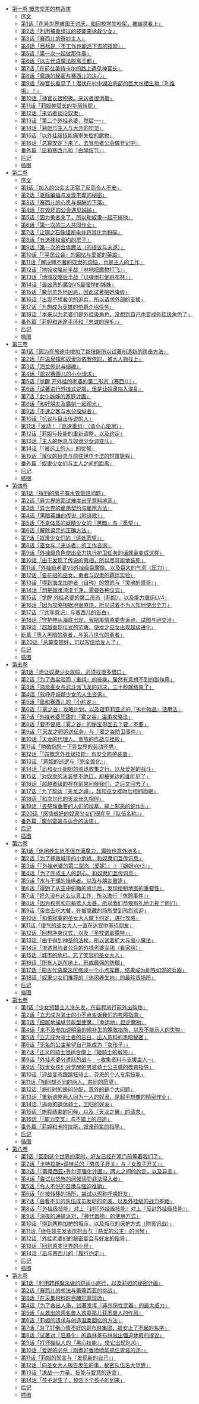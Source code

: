 - [第一卷 概念交差的构造体](/以我的能力创造开外挂的老婆们(在异世界解体技能后开挂新娘增加了)-作者：千月さかき/第一卷%20概念交差的构造体)
  - [序文](/以我的能力创造开外挂的老婆们(在异世界解体技能后开挂新娘增加了)-作者：千月さかき/第一卷%20概念交差的构造体/序文.md)
  - [第1话「在异世界被国王讨厌，和同校学生吵架，被幽灵看上」](/以我的能力创造开外挂的老婆们(在异世界解体技能后开挂新娘增加了)-作者：千月さかき/第一卷%20概念交差的构造体/第1话「在异世界被国王讨厌，和同校学生吵架，被幽灵看上」.md)
  - [第2话「利用被重组过的技能来拯救少女」](/以我的能力创造开外挂的老婆们(在异世界解体技能后开挂新娘增加了)-作者：千月さかき/第一卷%20概念交差的构造体/第2话「利用被重组过的技能来拯救少女」.md)
  - [第3话「赛西儿的奇妙主人」](/以我的能力创造开外挂的老婆们(在异世界解体技能后开挂新娘增加了)-作者：千月さかき/第一卷%20概念交差的构造体/第3话「赛西儿的奇妙主人」.md)
  - [第4话「目标是『不工作也能活下去的技能』」](/以我的能力创造开外挂的老婆们(在异世界解体技能后开挂新娘增加了)-作者：千月さかき/第一卷%20概念交差的构造体/第4话「目标是『不工作也能活下去的技能』」.md)
  - [第5话「第一次一起做那件事」](/以我的能力创造开外挂的老婆们(在异世界解体技能后开挂新娘增加了)-作者：千月さかき/第一卷%20概念交差的构造体/第5话「第一次一起做那件事」.md)
  - [第6话「以古代语魔法脱离王都」](/以我的能力创造开外挂的老婆们(在异世界解体技能后开挂新娘增加了)-作者：千月さかき/第一卷%20概念交差的构造体/第6话「以古代语魔法脱离王都」.md)
  - [第7话「在前往美特卡尔的路上遇见神官长」](/以我的能力创造开外挂的老婆们(在异世界解体技能后开挂新娘增加了)-作者：千月さかき/第一卷%20概念交差的构造体/第7话「在前往美特卡尔的路上遇见神官长」.md)
  - [第8话「魔族的秘密与赛西儿的决心」](/以我的能力创造开外挂的老婆们(在异世界解体技能后开挂新娘增加了)-作者：千月さかき/第一卷%20概念交差的构造体/第8话「魔族的秘密与赛西儿的决心」.md)
  - [第9话「神官长看见了！潜伏在村中湖泊底部的巨大水栖生物『利维坦』！」](/以我的能力创造开外挂的老婆们(在异世界解体技能后开挂新娘增加了)-作者：千月さかき/第一卷%20概念交差的构造体/第9话「神官长看见了！潜伏在村中湖泊底部的巨大水栖生物『利维坦』！」.md)
  - [第10话「神官长很积极。来访者很消极」](/以我的能力创造开外挂的老婆们(在异世界解体技能后开挂新娘增加了)-作者：千月さかき/第一卷%20概念交差的构造体/第10话「神官长很积极。来访者很消极」.md)
  - [第11话「莉妲神官长的华丽转职」](/以我的能力创造开外挂的老婆们(在异世界解体技能后开挂新娘增加了)-作者：千月さかき/第一卷%20概念交差的构造体/第11话「莉妲神官长的华丽转职」.md)
  - [第12话「来访者谈论奴隶」](/以我的能力创造开外挂的老婆们(在异世界解体技能后开挂新娘增加了)-作者：千月さかき/第一卷%20概念交差的构造体/第12话「来访者谈论奴隶」.md)
  - [第13话「第二个外挂老婆，然后──」](/以我的能力创造开外挂的老婆们(在异世界解体技能后开挂新娘增加了)-作者：千月さかき/第一卷%20概念交差的构造体/第13话「第二个外挂老婆，然后──」.md)
  - [第14话「莉妲与主人与大开的牢笼」](/以我的能力创造开外挂的老婆们(在异世界解体技能后开挂新娘增加了)-作者：千月さかき/第一卷%20概念交差的构造体/第14话「莉妲与主人与大开的牢笼」.md)
  - [第15话「以外挂级技能痛宰失控的魔物」](/以我的能力创造开外挂的老婆们(在异世界解体技能后开挂新娘增加了)-作者：千月さかき/第一卷%20概念交差的构造体/第15话「以外挂级技能痛宰失控的魔物」.md)
  - [第16话「总算安定下来了，去冒险者公会做登记吧」](/以我的能力创造开外挂的老婆们(在异世界解体技能后开挂新娘增加了)-作者：千月さかき/第一卷%20概念交差的构造体/第16话「总算安定下来了，去冒险者公会做登记吧」.md)
  - [番外篇「凪和赛西儿和『白绳结节』」](/以我的能力创造开外挂的老婆们(在异世界解体技能后开挂新娘增加了)-作者：千月さかき/第一卷%20概念交差的构造体/番外篇「凪和赛西儿和『白绳结节』」.md)
  - [后记](/以我的能力创造开外挂的老婆们(在异世界解体技能后开挂新娘增加了)-作者：千月さかき/第一卷%20概念交差的构造体/后记.md)
  - [插图](/以我的能力创造开外挂的老婆们(在异世界解体技能后开挂新娘增加了)-作者：千月さかき/第一卷%20概念交差的构造体/插图.md)
- [第二卷](/以我的能力创造开外挂的老婆们(在异世界解体技能后开挂新娘增加了)-作者：千月さかき/第二卷)
  - [序文](/以我的能力创造开外挂的老婆们(在异世界解体技能后开挂新娘增加了)-作者：千月さかき/第二卷/序文.md)
  - [第1话「加入的公会太正常了反而令人不安」](/以我的能力创造开外挂的老婆们(在异世界解体技能后开挂新娘增加了)-作者：千月さかき/第二卷/第1话「加入的公会太正常了反而令人不安」.md)
  - [第2话「驱除蝙蝠与发现宅邸的秘密」](/以我的能力创造开外挂的老婆们(在异世界解体技能后开挂新娘增加了)-作者：千月さかき/第二卷/第2话「驱除蝙蝠与发现宅邸的秘密」.md)
  - [第3话「赛西儿的心愿与报酬的下落」](/以我的能力创造开外挂的老婆们(在异世界解体技能后开挂新娘增加了)-作者：千月さかき/第二卷/第3话「赛西儿的心愿与报酬的下落」.md)
  - [第4话「在毁坏的公会遇见姊姊」](/以我的能力创造开外挂的老婆们(在异世界解体技能后开挂新娘增加了)-作者：千月さかき/第二卷/第4话「在毁坏的公会遇见姊姊」.md)
  - [第5话「因为勇者来了，所以和奴隶一起干掉他」](/以我的能力创造开外挂的老婆们(在异世界解体技能后开挂新娘增加了)-作者：千月さかき/第二卷/第5话「因为勇者来了，所以和奴隶一起干掉他」.md)
  - [第6话「第一次的三人共同作业」](/以我的能力创造开外挂的老婆们(在异世界解体技能后开挂新娘增加了)-作者：千月さかき/第二卷/第6话「第一次的三人共同作业」.md)
  - [第7话「让钢之石像怪断电并将其化为粉碎」](/以我的能力创造开外挂的老婆们(在异世界解体技能后开挂新娘增加了)-作者：千月さかき/第二卷/第7话「让钢之石像怪断电并将其化为粉碎」.md)
  - [第8话「有选择权合约的房子」](/以我的能力创造开外挂的老婆们(在异世界解体技能后开挂新娘增加了)-作者：千月さかき/第二卷/第8话「有选择权合约的房子」.md)
  - [第9话「第一次的合体魔法（的提议与未遂）」](/以我的能力创造开外挂的老婆们(在异世界解体技能后开挂新娘增加了)-作者：千月さかき/第二卷/第9话「第一次的合体魔法（的提议与未遂）」.md)
  - [第10话「『平民公会』的回忆与爱妮的英雄」](/以我的能力创造开外挂的老婆们(在异世界解体技能后开挂新娘增加了)-作者：千月さかき/第二卷/第10话「『平民公会』的回忆与爱妮的英雄」.md)
  - [第11话「解决睡不著的奴隶的烦恼，也是主人的工作」](/以我的能力创造开外挂的老婆们(在异世界解体技能后开挂新娘增加了)-作者：千月さかき/第二卷/第11话「解决睡不著的奴隶的烦恼，也是主人的工作」.md)
  - [第12话「地城攻略前半战『咻地把魔物打飞』」](/以我的能力创造开外挂的老婆们(在异世界解体技能后开挂新娘增加了)-作者：千月さかき/第二卷/第12话「地城攻略前半战『咻地把魔物打飞』」.md)
  - [第13话「地城攻略后半战『以弹雨打倒哥布林』」](/以我的能力创造开外挂的老婆们(在异世界解体技能后开挂新娘增加了)-作者：千月さかき/第二卷/第13话「地城攻略后半战『以弹雨打倒哥布林』」.md)
  - [第14话「最凶恶的魔剑VS最强悍的姊姊」](/以我的能力创造开外挂的老婆们(在异世界解体技能后开挂新娘增加了)-作者：千月さかき/第二卷/第14话「最凶恶的魔剑VS最强悍的姊姊」.md)
  - [第15话「魔剑意外地凶恶，因此试著把她降级」](/以我的能力创造开外挂的老婆们(在异世界解体技能后开挂新娘增加了)-作者：千月さかき/第二卷/第15话「魔剑意外地凶恶，因此试著把她降级」.md)
  - [第16话「出现不想看见的追兵，所以请求外部的支援」](/以我的能力创造开外挂的老婆们(在异世界解体技能后开挂新娘增加了)-作者：千月さかき/第二卷/第16话「出现不想看见的追兵，所以请求外部的支援」.md)
  - [第17话「为想成为英雄的伯爵介绍任务」](/以我的能力创造开外挂的老婆们(在异世界解体技能后开挂新娘增加了)-作者：千月さかき/第二卷/第17话「为想成为英雄的伯爵介绍任务」.md)
  - [第18话「本来以为老婆们是外挂级角色，没想到自己也变成外挂级角色了」](/以我的能力创造开外挂的老婆们(在异世界解体技能后开挂新娘增加了)-作者：千月さかき/第二卷/第18话「本来以为老婆们是外挂级角色，没想到自己也变成外挂级角色了」.md)
  - [番外篇「莉妲和迷途手环和『忠诚的理毛』」](/以我的能力创造开外挂的老婆们(在异世界解体技能后开挂新娘增加了)-作者：千月さかき/第二卷/番外篇「莉妲和迷途手环和『忠诚的理毛』」.md)
  - [后记](/以我的能力创造开外挂的老婆们(在异世界解体技能后开挂新娘增加了)-作者：千月さかき/第二卷/后记.md)
  - [插图](/以我的能力创造开外挂的老婆们(在异世界解体技能后开挂新娘增加了)-作者：千月さかき/第二卷/插图.md)
- [第三卷](/以我的能力创造开外挂的老婆们(在异世界解体技能后开挂新娘增加了)-作者：千月さかき/第三卷)
  - [第1话「因为在旅途中增加了新技能所以试著创造新的连击方法」](/以我的能力创造开外挂的老婆们(在异世界解体技能后开挂新娘增加了)-作者：千月さかき/第三卷/第1话「因为在旅途中增加了新技能所以试著创造新的连击方法」.md)
  - [第2话「在温泉镇和奴隶你侬我侬时，被大人物找上」](/以我的能力创造开外挂的老婆们(在异世界解体技能后开挂新娘增加了)-作者：千月さかき/第三卷/第2话「在温泉镇和奴隶你侬我侬时，被大人物找上」.md)
  - [第3话「海龙传说与结魂」](/以我的能力创造开外挂的老婆们(在异世界解体技能后开挂新娘增加了)-作者：千月さかき/第三卷/第3话「海龙传说与结魂」.md)
  - [第4话「凪对赛西儿的小小请求」](/以我的能力创造开外挂的老婆们(在异世界解体技能后开挂新娘增加了)-作者：千月さかき/第三卷/第4话「凪对赛西儿的小小请求」.md)
  - [第5话「觉醒 开外挂的老婆的第二形态（赛西儿）」](/以我的能力创造开外挂的老婆们(在异世界解体技能后开挂新娘增加了)-作者：千月さかき/第三卷/第5话「觉醒%20开外挂的老婆的第二形态（赛西儿）」.md)
  - [第6话「试著进行外挂式说服，但是让奴隶陷入混乱」](/以我的能力创造开外挂的老婆们(在异世界解体技能后开挂新娘增加了)-作者：千月さかき/第三卷/第6话「试著进行外挂式说服，但是让奴隶陷入混乱」.md)
  - [第7话「女仆姊姊的家庭计画」](/以我的能力创造开外挂的老婆们(在异世界解体技能后开挂新娘增加了)-作者：千月さかき/第三卷/第7话「女仆姊姊的家庭计画」.md)
  - [第8话「和好朋友及魔剑一起观光」](/以我的能力创造开外挂的老婆们(在异世界解体技能后开挂新娘增加了)-作者：千月さかき/第三卷/第8话「和好朋友及魔剑一起观光」.md)
  - [第9话「不速之客与水分操纵者」](/以我的能力创造开外挂的老婆们(在异世界解体技能后开挂新娘增加了)-作者：千月さかき/第三卷/第9话「不速之客与水分操纵者」.md)
  - [第10话「抗议与目击传说的人」](/以我的能力创造开外挂的老婆们(在异世界解体技能后开挂新娘增加了)-作者：千月さかき/第三卷/第10话「抗议与目击传说的人」.md)
  - [第11话「发动！『高速重组』（请小心使用）」](/以我的能力创造开外挂的老婆们(在异世界解体技能后开挂新娘增加了)-作者：千月さかき/第三卷/第11话「发动！『高速重组』（请小心使用）」.md)
  - [第12话「莉妲与技能的重新调整，以及约定」](/以我的能力创造开外挂的老婆们(在异世界解体技能后开挂新娘增加了)-作者：千月さかき/第三卷/第12话「莉妲与技能的重新调整，以及约定」.md)
  - [第13话「主人的休息与奴隶少女调查队」](/以我的能力创造开外挂的老婆们(在异世界解体技能后开挂新娘增加了)-作者：千月さかき/第三卷/第13话「主人的休息与奴隶少女调查队」.md)
  - [第14话「『被选上的人』的忧郁」](/以我的能力创造开外挂的老婆们(在异世界解体技能后开挂新娘增加了)-作者：千月さかき/第三卷/第14话「『被选上的人』的忧郁」.md)
  - [第15话「薄仪的目录与前往伊尔卡法的短暂旅程」](/以我的能力创造开外挂的老婆们(在异世界解体技能后开挂新娘增加了)-作者：千月さかき/第三卷/第15话「薄仪的目录与前往伊尔卡法的短暂旅程」.md)
  - [番外篇「奴隶少女们与主人之间的距离」](/以我的能力创造开外挂的老婆们(在异世界解体技能后开挂新娘增加了)-作者：千月さかき/第三卷/番外篇「奴隶少女们与主人之间的距离」.md)
  - [后记](/以我的能力创造开外挂的老婆们(在异世界解体技能后开挂新娘增加了)-作者：千月さかき/第三卷/后记.md)
  - [插图](/以我的能力创造开外挂的老婆们(在异世界解体技能后开挂新娘增加了)-作者：千月さかき/第三卷/插图.md)
- [第四卷](/以我的能力创造开外挂的老婆们(在异世界解体技能后开挂新娘增加了)-作者：千月さかき/第四卷)
  - [第1话「得到的房子有水管管路问题」](/以我的能力创造开外挂的老婆们(在异世界解体技能后开挂新娘增加了)-作者：千月さかき/第四卷/第1话「得到的房子有水管管路问题」.md)
  - [第2话「异世界的面试难度出乎意料地高」](/以我的能力创造开外挂的老婆们(在异世界解体技能后开挂新娘增加了)-作者：千月さかき/第四卷/第2话「异世界的面试难度出乎意料地高」.md)
  - [第3话「异世界的雇用契约与雇用方法」](/以我的能力创造开外挂的老婆们(在异世界解体技能后开挂新娘增加了)-作者：千月さかき/第四卷/第3话「异世界的雇用契约与雇用方法」.md)
  - [第4话「黑暗英雄的传说（附诗歌）」](/以我的能力创造开外挂的老婆们(在异世界解体技能后开挂新娘增加了)-作者：千月さかき/第四卷/第4话「黑暗英雄的传说（附诗歌）」.md)
  - [第5话「不幸体质的妖精少女的『黑暗』与『愿望』」](/以我的能力创造开外挂的老婆们(在异世界解体技能后开挂新娘增加了)-作者：千月さかき/第四卷/第5话「不幸体质的妖精少女的『黑暗』与『愿望』」.md)
  - [第6话「解除诅咒的正确方法」](/以我的能力创造开外挂的老婆们(在异世界解体技能后开挂新娘增加了)-作者：千月さかき/第四卷/第6话「解除诅咒的正确方法」.md)
  - [第7话「奴隶少女们的『惩处愿望』」](/以我的能力创造开外挂的老婆们(在异世界解体技能后开挂新娘增加了)-作者：千月さかき/第四卷/第7话「奴隶少女们的『惩处愿望』」.md)
  - [第8话「巫女与『来访者』的工作咨询」](/以我的能力创造开外挂的老婆们(在异世界解体技能后开挂新娘增加了)-作者：千月さかき/第四卷/第8话「巫女与『来访者』的工作咨询」.md)
  - [第9话「外挂级角色使出全力执行护卫任务的话就会变成这样」](/以我的能力创造开外挂的老婆们(在异世界解体技能后开挂新娘增加了)-作者：千月さかき/第四卷/第9话「外挂级角色使出全力执行护卫任务的话就会变成这样」.md)
  - [第10话「由于发现了传说的真相，所以尽可能地装死」](/以我的能力创造开外挂的老婆们(在异世界解体技能后开挂新娘增加了)-作者：千月さかき/第四卷/第10话「由于发现了传说的真相，所以尽可能地装死」.md)
  - [第11话「外挂级老婆VS外挂级巨魔像。以及巨大的气息〈压力〉」](/以我的能力创造开外挂的老婆们(在异世界解体技能后开挂新娘增加了)-作者：千月さかき/第四卷/第11话「外挂级老婆VS外挂级巨魔像。以及巨大的气息〈压力〉」.md)
  - [第12话「耍花招的巫女，勇者与奴隶的羁绊实验」](/以我的能力创造开外挂的老婆们(在异世界解体技能后开挂新娘增加了)-作者：千月さかき/第四卷/第12话「耍花招的巫女，勇者与奴隶的羁绊实验」.md)
  - [第13话「得到海龙加护者（自称）的愤怒与『灵魂的哥哥』」](/以我的能力创造开外挂的老婆们(在异世界解体技能后开挂新娘增加了)-作者：千月さかき/第四卷/第13话「得到海龙加护者（自称）的愤怒与『灵魂的哥哥』」.md)
  - [第14话「想把奴隶清洗干净，需要各种仪式」](/以我的能力创造开外挂的老婆们(在异世界解体技能后开挂新娘增加了)-作者：千月さかき/第四卷/第14话「想把奴隶清洗干净，需要各种仪式」.md)
  - [第15话「觉醒 外挂老婆的第二形态（莉妲）。以及能力重组LV4」](/以我的能力创造开外挂的老婆们(在异世界解体技能后开挂新娘增加了)-作者：千月さかき/第四卷/第15话「觉醒%20外挂老婆的第二形态（莉妲）。以及能力重组LV4」.md)
  - [第16话「因为攻略根据地很麻烦，所以试着不为人知地使出全力」](/以我的能力创造开外挂的老婆们(在异世界解体技能后开挂新娘增加了)-作者：千月さかき/第四卷/第16话「因为攻略根据地很麻烦，所以试着不为人知地使出全力」.md)
  - [第17话「『共享意识』与赛西儿的告白」](/以我的能力创造开外挂的老婆们(在异世界解体技能后开挂新娘增加了)-作者：千月さかき/第四卷/第17话「『共享意识』与赛西儿的告白」.md)
  - [第18话「守护神从海底出现，我把事情原委告诉祂，试图与祂交涉」](/以我的能力创造开外挂的老婆们(在异世界解体技能后开挂新娘增加了)-作者：千月さかき/第四卷/第18话「守护神从海底出现，我把事情原委告诉祂，试图与祂交涉」.md)
  - [第19话「超越重现仪式的范畴，使龙之巫女出现超级进化」](/以我的能力创造开外挂的老婆们(在异世界解体技能后开挂新娘增加了)-作者：千月さかき/第四卷/第19话「超越重现仪式的范畴，使龙之巫女出现超级进化」.md)
  - [断章「堕入黑暗的勇者，与第八世代的勇者」](/以我的能力创造开外挂的老婆们(在异世界解体技能后开挂新娘增加了)-作者：千月さかき/第四卷/断章「堕入黑暗的勇者，与第八世代的勇者」.md)
  - [第20话「总算安顿好，可以写信给友人了」](/以我的能力创造开外挂的老婆们(在异世界解体技能后开挂新娘增加了)-作者：千月さかき/第四卷/第20话「总算安顿好，可以写信给友人了」.md)
  - [后记](/以我的能力创造开外挂的老婆们(在异世界解体技能后开挂新娘增加了)-作者：千月さかき/第四卷/后记.md)
  - [插图](/以我的能力创造开外挂的老婆们(在异世界解体技能后开挂新娘增加了)-作者：千月さかき/第四卷/插图.md)
- [第五卷](/以我的能力创造开外挂的老婆们(在异世界解体技能后开挂新娘增加了)-作者：千月さかき/第五卷)
  - [第1话「想让奴隶少女放假，必须找很多借口」](/以我的能力创造开外挂的老婆们(在异世界解体技能后开挂新娘增加了)-作者：千月さかき/第五卷/第1话「想让奴隶少女放假，必须找很多借口」.md)
  - [第2话「为了做实验而『重组』的技能，居然有意想不到的副作用」](/以我的能力创造开外挂的老婆们(在异世界解体技能后开挂新娘增加了)-作者：千月さかき/第五卷/第2话「为了做实验而『重组』的技能，居然有意想不到的副作用」.md)
  - [第3话「海龙巫女与武斗派飞龙的对决，三十秒就结束了」](/以我的能力创造开外挂的老婆们(在异世界解体技能后开挂新娘增加了)-作者：千月さかき/第五卷/第3话「海龙巫女与武斗派飞龙的对决，三十秒就结束了」.md)
  - [第4话「软呼呼妖精少女的人生咨询」](/以我的能力创造开外挂的老婆们(在异世界解体技能后开挂新娘增加了)-作者：千月さかき/第五卷/第4话「软呼呼妖精少女的人生咨询」.md)
  - [第5话「凪和赛西儿的『小约定』」](/以我的能力创造开外挂的老婆们(在异世界解体技能后开挂新娘增加了)-作者：千月さかき/第五卷/第5话「凪和赛西儿的『小约定』」.md)
  - [第6话「『雾之谷』攻略计划，以及菈菲莉亚式的『劣化物品』活用法」](/以我的能力创造开外挂的老婆们(在异世界解体技能后开挂新娘增加了)-作者：千月さかき/第五卷/第6话「『雾之谷』攻略计划，以及菈菲莉亚式的『劣化物品』活用法」.md)
  - [第7话「外挂老婆军团的『雾之谷』温柔攻略法」](/以我的能力创造开外挂的老婆们(在异世界解体技能后开挂新娘增加了)-作者：千月さかき/第五卷/第7话「外挂老婆军团的『雾之谷』温柔攻略法」.md)
  - [第8话「要不要把『雾之谷』的秘宝带回去？要／不要」](/以我的能力创造开外挂的老婆们(在异世界解体技能后开挂新娘增加了)-作者：千月さかき/第五卷/第8话「要不要把『雾之谷』的秘宝带回去？要／不要」.md)
  - [第9话「『天龙之卵运送任务』与『雾之谷防卫事件』」](/以我的能力创造开外挂的老婆们(在异世界解体技能后开挂新娘增加了)-作者：千月さかき/第五卷/第9话「『天龙之卵运送任务』与『雾之谷防卫事件』」.md)
  - [第10话「天龙的代理人、贵族的作战与挫败」](/以我的能力创造开外挂的老婆们(在异世界解体技能后开挂新娘增加了)-作者：千月さかき/第五卷/第10话「天龙的代理人、贵族的作战与挫败」.md)
  - [第11话「稍微抱怨一下异世界的劳动环境」](/以我的能力创造开外挂的老婆们(在异世界解体技能后开挂新娘增加了)-作者：千月さかき/第五卷/第11话「稍微抱怨一下异世界的劳动环境」.md)
  - [第12话「『四概念外挂级技能』有安全防护装置」](/以我的能力创造开外挂的老婆们(在异世界解体技能后开挂新娘增加了)-作者：千月さかき/第五卷/第12话「『四概念外挂级技能』有安全防护装置」.md)
  - [第13话 「莉妲的巡逻与『完全兽化』」](/以我的能力创造开外挂的老婆们(在异世界解体技能后开挂新娘增加了)-作者：千月さかき/第五卷/第13话%20「莉妲的巡逻与『完全兽化』」.md)
  - [第14话「凪和女仆姐姐的资讯收集之行，以及爱妮的战斗」](/以我的能力创造开外挂的老婆们(在异世界解体技能后开挂新娘增加了)-作者：千月さかき/第五卷/第14话「凪和女仆姐姐的资讯收集之行，以及爱妮的战斗」.md)
  - [第15话「对奴隶的泳装赞不绝口，却被旁边的谁听见了」](/以我的能力创造开外挂的老婆们(在异世界解体技能后开挂新娘增加了)-作者：千月さかき/第五卷/第15话「对奴隶的泳装赞不绝口，却被旁边的谁听见了」.md)
  - [第16话「超越者级的存在前来问候我们，之后又回去了」](/以我的能力创造开外挂的老婆们(在异世界解体技能后开挂新娘增加了)-作者：千月さかき/第五卷/第16话「超越者级的存在前来问候我们，之后又回去了」.md)
  - [第17话「为了帮助『天龙之卵』，我和巫女接吻后相拥而眠」](/以我的能力创造开外挂的老婆们(在异世界解体技能后开挂新娘增加了)-作者：千月さかき/第五卷/第17话「为了帮助『天龙之卵』，我和巫女接吻后相拥而眠」.md)
  - [第18话「和次世代的天龙长久相伴」](/以我的能力创造开外挂的老婆们(在异世界解体技能后开挂新娘增加了)-作者：千月さかき/第五卷/第18话「和次世代的天龙长久相伴」.md)
  - [第19话「去祭拜重要的人们的坟墓，碰上邪恶的蛇作乱」](/以我的能力创造开外挂的老婆们(在异世界解体技能后开挂新娘增加了)-作者：千月さかき/第五卷/第19话「去祭拜重要的人们的坟墓，碰上邪恶的蛇作乱」.md)
  - [第20话「感情很好的奴隶少女们很在乎『队伍名称』」](/以我的能力创造开外挂的老婆们(在异世界解体技能后开挂新娘增加了)-作者：千月さかき/第五卷/第20话「感情很好的奴隶少女们很在乎『队伍名称』」.md)
  - [番外篇「魔剑雷姬与适合的泳装」](/以我的能力创造开外挂的老婆们(在异世界解体技能后开挂新娘增加了)-作者：千月さかき/第五卷/番外篇「魔剑雷姬与适合的泳装」.md)
  - [后记](/以我的能力创造开外挂的老婆们(在异世界解体技能后开挂新娘增加了)-作者：千月さかき/第五卷/后记.md)
  - [插图](/以我的能力创造开外挂的老婆们(在异世界解体技能后开挂新娘增加了)-作者：千月さかき/第五卷/插图.md)
- [第六卷](/以我的能力创造开外挂的老婆们(在异世界解体技能后开挂新娘增加了)-作者：千月さかき/第六卷)
  - [第1话「休闲养生地不但充满魔力，魔物也意外地多」](/以我的能力创造开外挂的老婆们(在异世界解体技能后开挂新娘增加了)-作者：千月さかき/第六卷/第1话「休闲养生地不但充满魔力，魔物也意外地多」.md)
  - [第2话「为了拯救城市的小危机，和奴隶们互传讯息」](/以我的能力创造开外挂的老婆们(在异世界解体技能后开挂新娘增加了)-作者：千月さかき/第六卷/第2话「为了拯救城市的小危机，和奴隶们互传讯息」.md)
  - [第3话「『外挂老婆的第二型态（爱妮）』＋『姐姐Ver3』」](/以我的能力创造开外挂的老婆们(在异世界解体技能后开挂新娘增加了)-作者：千月さかき/第六卷/第3话「『外挂老婆的第二型态（爱妮）』＋『姐姐Ver3』」.md)
  - [第4话「为了完成主人的野心，和奴隶们互传讯息」](/以我的能力创造开外挂的老婆们(在异世界解体技能后开挂新娘增加了)-作者：千月さかき/第六卷/第4话「为了完成主人的野心，和奴隶们互传讯息」.md)
  - [第5话「水与干燥的操纵者。以及与朋友重逢」](/以我的能力创造开外挂的老婆们(在异世界解体技能后开挂新娘增加了)-作者：千月さかき/第六卷/第5话「水与干燥的操纵者。以及与朋友重逢」.md)
  - [第6话「得到了从空中俯瞰的资讯后，发现绘制地图的重要性」](/以我的能力创造开外挂的老婆们(在异世界解体技能后开挂新娘增加了)-作者：千月さかき/第六卷/第6话「得到了从空中俯瞰的资讯后，发现绘制地图的重要性」.md)
  - [第7话「好久没有这么认真工作，所以进行『休憩事件』」](/以我的能力创造开外挂的老婆们(在异世界解体技能后开挂新娘增加了)-作者：千月さかき/第六卷/第7话「好久没有这么认真工作，所以进行『休憩事件』」.md)
  - [第8话「因为权贵和前辈欺人太甚，所以我们恭敬有礼地无视了他们」](/以我的能力创造开外挂的老婆们(在异世界解体技能后开挂新娘增加了)-作者：千月さかき/第六卷/第8话「因为权贵和前辈欺人太甚，所以我们恭敬有礼地无视了他们」.md)
  - [第9话「带白去吃大餐，在被隐藏的场所受到热烈欢迎」](/以我的能力创造开外挂的老婆们(在异世界解体技能后开挂新娘增加了)-作者：千月さかき/第六卷/第9话「带白去吃大餐，在被隐藏的场所受到热烈欢迎」.md)
  - [第10话「和怕寂寞的圣女大人做下约定，进行攻略」](/以我的能力创造开外挂的老婆们(在异世界解体技能后开挂新娘增加了)-作者：千月さかき/第六卷/第10话「和怕寂寞的圣女大人做下约定，进行攻略」.md)
  - [第11话「傻气的圣女大人一直在迷宫中等待朋友」](/以我的能力创造开外挂的老婆们(在异世界解体技能后开挂新娘增加了)-作者：千月さかき/第六卷/第11话「傻气的圣女大人一直在迷宫中等待朋友」.md)
  - [第12话「回想净身仪式，以及『圣杖诺耶露特』」](/以我的能力创造开外挂的老婆们(在异世界解体技能后开挂新娘增加了)-作者：千月さかき/第六卷/第12话「回想净身仪式，以及『圣杖诺耶露特』」.md)
  - [第13话「由于得到神圣的法杖，所以试着扩大与缩小魔法」](/以我的能力创造开外挂的老婆们(在异世界解体技能后开挂新娘增加了)-作者：千月さかき/第六卷/第13话「由于得到神圣的法杖，所以试着扩大与缩小魔法」.md)
  - [第14话「渗透冒险者公会的外挂老婆军团（看家组）」](/以我的能力创造开外挂的老婆们(在异世界解体技能后开挂新娘增加了)-作者：千月さかき/第六卷/第14话「渗透冒险者公会的外挂老婆军团（看家组）」.md)
  - [第15话「城市的危机，忘了笑容的圣女大人」](/以我的能力创造开外挂的老婆们(在异世界解体技能后开挂新娘增加了)-作者：千月さかき/第六卷/第15话「城市的危机，忘了笑容的圣女大人」.md)
  - [第16话「所有人趴在地上，形成最强的防御」](/以我的能力创造开外挂的老婆们(在异世界解体技能后开挂新娘增加了)-作者：千月さかき/第六卷/第16话「所有人趴在地上，形成最强的防御」.md)
  - [第17话「把古代语魔法压缩成一个小点挥舞，结果成为削铁如泥的兵器」](/以我的能力创造开外挂的老婆们(在异世界解体技能后开挂新娘增加了)-作者：千月さかき/第六卷/第17话「把古代语魔法压缩成一个小点挥舞，结果成为削铁如泥的兵器」.md)
  - [第18话「奴隶少女们推荐的『休闲养生地』的最珍贵场所」](/以我的能力创造开外挂的老婆们(在异世界解体技能后开挂新娘增加了)-作者：千月さかき/第六卷/第18话「奴隶少女们推荐的『休闲养生地』的最珍贵场所」.md)
  - [后记](/以我的能力创造开外挂的老婆们(在异世界解体技能后开挂新娘增加了)-作者：千月さかき/第六卷/后记.md)
  - [插图](/以我的能力创造开外挂的老婆们(在异世界解体技能后开挂新娘增加了)-作者：千月さかき/第六卷/插图.md)
- [第七卷](/以我的能力创造开外挂的老婆们(在异世界解体技能后开挂新娘增加了)-作者：千月さかき/第七卷)
  - [第1话「少女想替主人洗头发，在启程旅行前外出购物」](/以我的能力创造开外挂的老婆们(在异世界解体技能后开挂新娘增加了)-作者：千月さかき/第七卷/第1话「少女想替主人洗头发，在启程旅行前外出购物」.md)
  - [第2话「立志成为骑士的小不点告诉我们的考照指南」](/以我的能力创造开外挂的老婆们(在异世界解体技能后开挂新娘增加了)-作者：千月さかき/第七卷/第2话「立志成为骑士的小不点告诉我们的考照指南」.md)
  - [第3话「细腻地操纵节能型使魔，『幸运地』赶走魔物」](/以我的能力创造开外挂的老婆们(在异世界解体技能后开挂新娘增加了)-作者：千月さかき/第七卷/第3话「细腻地操纵节能型使魔，『幸运地』赶走魔物」.md)
  - [第4话「来不及参加说明会的候补生的挽救措施，以及不能示人的失物」](/以我的能力创造开外挂的老婆们(在异世界解体技能后开挂新娘增加了)-作者：千月さかき/第七卷/第4话「来不及参加说明会的候补生的挽救措施，以及不能示人的失物」.md)
  - [第5话「立志成为骑士者的告白，出人意料的黑暗秘密」](/以我的能力创造开外挂的老婆们(在异世界解体技能后开挂新娘增加了)-作者：千月さかき/第七卷/第5话「立志成为骑士者的告白，出人意料的黑暗秘密」.md)
  - [第6话「无名的公主希望自己能成为『女孩子』」](/以我的能力创造开外挂的老婆们(在异世界解体技能后开挂新娘增加了)-作者：千月さかき/第七卷/第6话「无名的公主希望自己能成为『女孩子』」.md)
  - [第7话「正义的骑士很适合绑上『姬骑士的缎带』」](/以我的能力创造开外挂的老婆们(在异世界解体技能后开挂新娘增加了)-作者：千月さかき/第七卷/第7话「正义的骑士很适合绑上『姬骑士的缎带』」.md)
  - [第8话「外挂老婆分遣队的战斗　─收集资料与支援主人─」](/以我的能力创造开外挂的老婆们(在异世界解体技能后开挂新娘增加了)-作者：千月さかき/第七卷/第8话「外挂老婆分遣队的战斗　─收集资料与支援主人─」.md)
  - [第9话「奴隶女孩们对觉醒的男装骑士公主做的教育指导」](/以我的能力创造开外挂的老婆们(在异世界解体技能后开挂新娘增加了)-作者：千月さかき/第七卷/第9话「奴隶女孩们对觉醒的男装骑士公主做的教育指导」.md)
  - [第10话「迎战变态跟踪狂骑士，芬恩的个人专用技能」](/以我的能力创造开外挂的老婆们(在异世界解体技能后开挂新娘增加了)-作者：千月さかき/第七卷/第10话「迎战变态跟踪狂骑士，芬恩的个人专用技能」.md)
  - [第11话「相同却不同的两人，共同的愿望」](/以我的能力创造开外挂的老婆们(在异世界解体技能后开挂新娘增加了)-作者：千月さかき/第七卷/第11话「相同却不同的两人，共同的愿望」.md)
  - [第12话「旅行时的房间分配，意外的是个大问题」](/以我的能力创造开外挂的老婆们(在异世界解体技能后开挂新娘增加了)-作者：千月さかき/第七卷/第12话「旅行时的房间分配，意外的是个大问题」.md)
  - [第13话「重新调整两人同为一人的奴隶，是超乎想像的精密作业」](/以我的能力创造开外挂的老婆们(在异世界解体技能后开挂新娘增加了)-作者：千月さかき/第七卷/第13话「重新调整两人同为一人的奴隶，是超乎想像的精密作业」.md)
  - [第14话「逃命的退休骑士，回归的好友」](/以我的能力创造开外挂的老婆们(在异世界解体技能后开挂新娘增加了)-作者：千月さかき/第七卷/第14话「逃命的退休骑士，回归的好友」.md)
  - [第15话「旅程结束的问候，以及『天龙之翼』的请求」](/以我的能力创造开外挂的老婆们(在异世界解体技能后开挂新娘增加了)-作者：千月さかき/第七卷/第15话「旅程结束的问候，以及『天龙之翼』的请求」.md)
  - [第16话「『能力交叉』与不踏上的归途」](/以我的能力创造开外挂的老婆们(在异世界解体技能后开挂新娘增加了)-作者：千月さかき/第七卷/第16话「『能力交叉』与不踏上的归途」.md)
  - [番外篇「莉妲和卡特拉斯，奴隶前辈的指导」](/以我的能力创造开外挂的老婆们(在异世界解体技能后开挂新娘增加了)-作者：千月さかき/第七卷/番外篇「莉妲和卡特拉斯，奴隶前辈的指导」.md)
  - [后记](/以我的能力创造开外挂的老婆们(在异世界解体技能后开挂新娘增加了)-作者：千月さかき/第七卷/后记.md)
  - [插图](/以我的能力创造开外挂的老婆们(在异世界解体技能后开挂新娘增加了)-作者：千月さかき/第七卷/插图.md)
- [第八卷](/以我的能力创造开外挂的老婆们(在异世界解体技能后开挂新娘增加了)-作者：千月さかき/第八卷)
  - [第1话「回到这个世界的家时，好友已经在家门前等著我们了」](/以我的能力创造开外挂的老婆们(在异世界解体技能后开挂新娘增加了)-作者：千月さかき/第八卷/第1话「回到这个世界的家时，好友已经在家门前等著我们了」.md)
  - [第2话「卡特拉斯•谬特兰的『男孩子开关』与『女孩子开关』」](/以我的能力创造开外挂的老婆们(在异世界解体技能后开挂新娘增加了)-作者：千月さかき/第八卷/第2话「卡特拉斯•谬特兰的『男孩子开关』与『女孩子开关』」.md)
  - [第3话「『蕾蒂西亚•弥尔菲强化计画』，两人之间的约定，以及异变」](/以我的能力创造开外挂的老婆们(在异世界解体技能后开挂新娘增加了)-作者：千月さかき/第八卷/第3话「『蕾蒂西亚•弥尔菲强化计画』，两人之间的约定，以及异变」.md)
  - [第4话「尝试以恐怖的问候惩罚非法侵入者」](/以我的能力创造开外挂的老婆们(在异世界解体技能后开挂新娘增加了)-作者：千月さかき/第八卷/第4话「尝试以恐怖的问候惩罚非法侵入者」.md)
  - [第5话「令人不悦的召唤与强迫推销」](/以我的能力创造开外挂的老婆们(在异世界解体技能后开挂新娘增加了)-作者：千月さかき/第八卷/第5话「令人不悦的召唤与强迫推销」.md)
  - [第6话「在被转移的场所，尝试以昵称呼唤好友」](/以我的能力创造开外挂的老婆们(在异世界解体技能后开挂新娘增加了)-作者：千月さかき/第八卷/第6话「在被转移的场所，尝试以昵称呼唤好友」.md)
  - [第7话「由看不见的队伍成员发动的奇袭，以及外挂级的战力差距」](/以我的能力创造开外挂的老婆们(在异世界解体技能后开挂新娘增加了)-作者：千月さかき/第八卷/第7话「由看不见的队伍成员发动的奇袭，以及外挂级的战力差距」.md)
  - [第8话「『外挂级技能』对上『封印外挂级技能』对上『反封外挂级技能』」](/以我的能力创造开外挂的老婆们(在异世界解体技能后开挂新娘增加了)-作者：千月さかき/第八卷/第8话「『外挂级技能』对上『封印外挂级技能』对上『反封外挂级技能』」.md)
  - [第9话「深夜的通铺派对，『神代器物』的使用方式」](/以我的能力创造开外挂的老婆们(在异世界解体技能后开挂新娘增加了)-作者：千月さかき/第八卷/第9话「深夜的通铺派对，『神代器物』的使用方式」.md)
  - [第10话「得到两种加护的城市，以及城市的保护方式（附资讯战）」](/以我的能力创造开外挂的老婆们(在异世界解体技能后开挂新娘增加了)-作者：千月さかき/第八卷/第10话「得到两种加护的城市，以及城市的保护方式（附资讯战）」.md)
  - [第11话「继任领主发表庆祝会与『慈爱的公主』的问候」](/以我的能力创造开外挂的老婆们(在异世界解体技能后开挂新娘增加了)-作者：千月さかき/第八卷/第11话「继任领主发表庆祝会与『慈爱的公主』的问候」.md)
  - [第12话「外挂老婆们的秘密宴会与好友的指导」](/以我的能力创造开外挂的老婆们(在异世界解体技能后开挂新娘增加了)-作者：千月さかき/第八卷/第12话「外挂老婆们的秘密宴会与好友的指导」.md)
  - [第13话「回到原本世界的小径」](/以我的能力创造开外挂的老婆们(在异世界解体技能后开挂新娘增加了)-作者：千月さかき/第八卷/第13话「回到原本世界的小径」.md)
  - [第14话「凪与赛西儿的『履行约定』」](/以我的能力创造开外挂的老婆们(在异世界解体技能后开挂新娘增加了)-作者：千月さかき/第八卷/第14话「凪与赛西儿的『履行约定』」.md)
  - [后记](/以我的能力创造开外挂的老婆们(在异世界解体技能后开挂新娘增加了)-作者：千月さかき/第八卷/后记.md)
  - [插图](/以我的能力创造开外挂的老婆们(在异世界解体技能后开挂新娘增加了)-作者：千月さかき/第八卷/插图.md)
- [第九卷](/以我的能力创造开外挂的老婆们(在异世界解体技能后开挂新娘增加了)-作者：千月さかき/第九卷)
  - [第1话「利用转移魔法做的舒适小旅行，以及莉妲的秘密计画」](/以我的能力创造开外挂的老婆们(在异世界解体技能后开挂新娘增加了)-作者：千月さかき/第九卷/第1话「利用转移魔法做的舒适小旅行，以及莉妲的秘密计画」.md)
  - [第2话「赛西儿的想法与蕾蒂西亚的挑战」](/以我的能力创造开外挂的老婆们(在异世界解体技能后开挂新娘增加了)-作者：千月さかき/第九卷/第2话「赛西儿的想法与蕾蒂西亚的挑战」.md)
  - [第3话「在采集材料时目睹犯罪现场」](/以我的能力创造开外挂的老婆们(在异世界解体技能后开挂新娘增加了)-作者：千月さかき/第九卷/第3话「在采集材料时目睹犯罪现场」.md)
  - [第4话「为了救出人质，试著发挥『非杀伤性武器』的最大威力」](/以我的能力创造开外挂的老婆们(在异世界解体技能后开挂新娘增加了)-作者：千月さかき/第九卷/第4话「为了救出人质，试著发挥『非杀伤性武器』的最大威力」.md)
  - [第5话「从救出的两名兽人孩童那儿获悉兽人的作风」](/以我的能力创造开外挂的老婆们(在异世界解体技能后开挂新娘增加了)-作者：千月さかき/第九卷/第5话「从救出的两名兽人孩童那儿获悉兽人的作风」.md)
  - [第6话「莉妲的请求与创造温柔回忆的方法」](/以我的能力创造开外挂的老婆们(在异世界解体技能后开挂新娘增加了)-作者：千月さかき/第九卷/第6话「莉妲的请求与创造温柔回忆的方法」.md)
  - [第7话「为了打倒心情不好的哥布林集团，被安上了不起的名字」](/以我的能力创造开外挂的老婆们(在异世界解体技能后开挂新娘增加了)-作者：千月さかき/第九卷/第7话「为了打倒心情不好的哥布林集团，被安上了不起的名字」.md)
  - [第8话「试著对『狂暴化』的森林哥布林做出强迫休假的提议」](/以我的能力创造开外挂的老婆们(在异世界解体技能后开挂新娘增加了)-作者：千月さかき/第九卷/第8话「试著对『狂暴化』的森林哥布林做出强迫休假的提议」.md)
  - [第9话「打坏操纵人的『黑心技能』，使它出现BUG」](/以我的能力创造开外挂的老婆们(在异世界解体技能后开挂新娘增加了)-作者：千月さかき/第九卷/第9话「打坏操纵人的『黑心技能』，使它出现BUG」.md)
  - [第10话「爱妮的必杀『刚煮好香喷喷能抓住胃袋的汤』」](/以我的能力创造开外挂的老婆们(在异世界解体技能后开挂新娘增加了)-作者：千月さかき/第九卷/第10话「爱妮的必杀『刚煮好香喷喷能抓住胃袋的汤』」.md)
  - [第11话「莉妲的誓言与『发现新的自己』」](/以我的能力创造开外挂的老婆们(在异世界解体技能后开挂新娘增加了)-作者：千月さかき/第九卷/第11话「莉妲的誓言与『发现新的自己』」.md)
  - [第12话「向圣女大人报告发生的事，秘密队伍名大觉醒」](/以我的能力创造开外挂的老婆们(在异世界解体技能后开挂新娘增加了)-作者：千月さかき/第九卷/第12话「向圣女大人报告发生的事，秘密队伍名大觉醒」.md)
  - [第13话「决战──力量、技能与智慧的迷宫」](/以我的能力创造开外挂的老婆们(在异世界解体技能后开挂新娘增加了)-作者：千月さかき/第九卷/第13话「决战──力量、技能与智慧的迷宫」.md)
  - [第14话「孩子诞生了，预告下个孩子的到来」](/以我的能力创造开外挂的老婆们(在异世界解体技能后开挂新娘增加了)-作者：千月さかき/第九卷/第14话「孩子诞生了，预告下个孩子的到来」.md)
  - [后记](/以我的能力创造开外挂的老婆们(在异世界解体技能后开挂新娘增加了)-作者：千月さかき/第九卷/后记.md)
  - [插图](/以我的能力创造开外挂的老婆们(在异世界解体技能后开挂新娘增加了)-作者：千月さかき/第九卷/插图.md)
